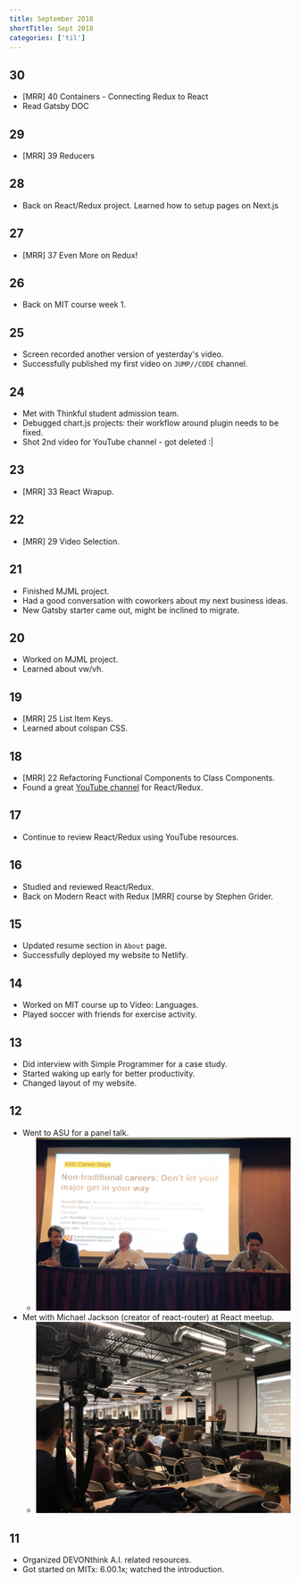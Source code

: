 ```yaml
---
title: September 2018
shortTitle: Sept 2018
categories: ['til']
---
```


## 30

- [MRR] 40 Containers - Connecting Redux to React
- Read Gatsby DOC

## 29

- [MRR] 39 Reducers

## 28

- Back on React/Redux project. Learned how to setup pages on Next.js

## 27

- [MRR] 37 Even More on Redux!

## 26

- Back on MIT course week 1.

## 25

- Screen recorded another version of yesterday's video.
- Successfully published my first video on `JUMP//CODE` channel.

## 24

- Met with Thinkful student admission team.
- Debugged chart.js projects: their workflow around plugin needs to be fixed.
- Shot 2nd video for YouTube channel - got deleted :|

## 23

- [MRR] 33 React Wrapup.

## 22

- [MRR] 29 Video Selection.

## 21

- Finished MJML project.
- Had a good conversation with coworkers about my next business ideas.
- New Gatsby starter came out, might be inclined to migrate.

## 20

- Worked on MJML project.
- Learned about vw/vh.

## 19

- [MRR] 25 List Item Keys.
- Learned about colspan CSS.

## 18

- [MRR] 22 Refactoring Functional Components to Class Components.
- Found a great [YouTube channel](https://www.youtube.com/channel/UC0BAd8tPlDqFvDYBemHcQPQ) for React/Redux.

## 17

- Continue to review React/Redux using YouTube resources.

## 16

- Studied and reviewed React/Redux.
- Back on Modern React with Redux [MRR] course by Stephen Grider.

## 15

- Updated resume section in `About` page.
- Successfully deployed my website to Netlify.

## 14

- Worked on MIT course up to Video: Languages.
- Played soccer with friends for exercise activity.

## 13

- Did interview with Simple Programmer for a case study.
- Started waking up early for better productivity.
- Changed layout of my website.

## 12

- Went to ASU for a panel talk.
  - ![ASU panel talk](./0912_2018_asu.jpeg)
- Met with Michael Jackson (creator of react-router) at React meetup.
  - ![React meetup](./0912_2018_react.jpg)

## 11

- Organized DEVONthink A.I. related resources.
- Got started on MITx: 6.00.1x; watched the introduction.
